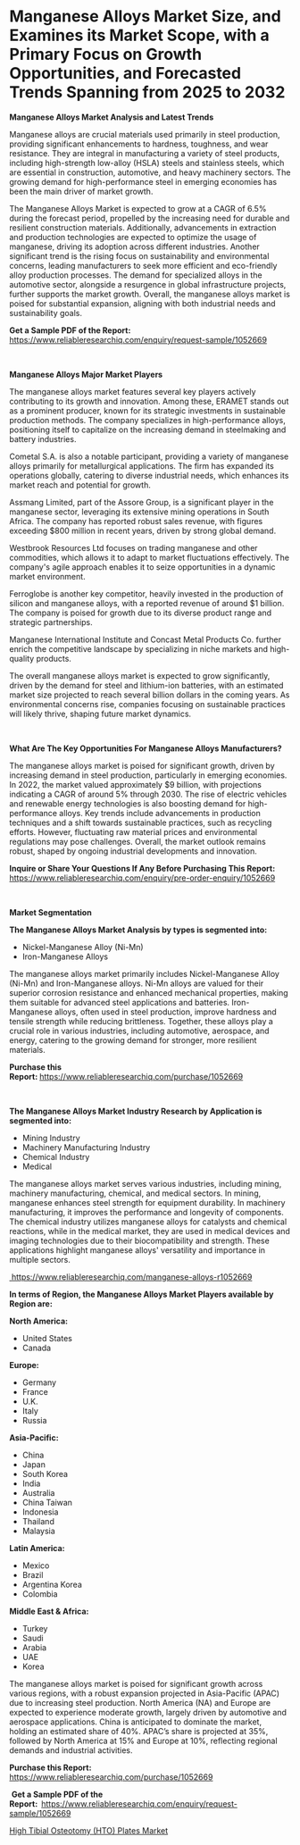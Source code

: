 <p><h1>Manganese Alloys Market Size, and Examines its Market Scope, with a Primary Focus on Growth Opportunities, and Forecasted Trends Spanning from 2025 to 2032</h1></p><p><strong>Manganese Alloys Market Analysis and Latest Trends</strong></p>
<p><p>Manganese alloys are crucial materials used primarily in steel production, providing significant enhancements to hardness, toughness, and wear resistance. They are integral in manufacturing a variety of steel products, including high-strength low-alloy (HSLA) steels and stainless steels, which are essential in construction, automotive, and heavy machinery sectors. The growing demand for high-performance steel in emerging economies has been the main driver of market growth. </p><p>The Manganese Alloys Market is expected to grow at a CAGR of 6.5% during the forecast period, propelled by the increasing need for durable and resilient construction materials. Additionally, advancements in extraction and production technologies are expected to optimize the usage of manganese, driving its adoption across different industries. Another significant trend is the rising focus on sustainability and environmental concerns, leading manufacturers to seek more efficient and eco-friendly alloy production processes. The demand for specialized alloys in the automotive sector, alongside a resurgence in global infrastructure projects, further supports the market growth. Overall, the manganese alloys market is poised for substantial expansion, aligning with both industrial needs and sustainability goals.</p></p>
<p><strong>Get a Sample PDF of the Report:&nbsp;</strong> <a href="https://www.reliableresearchiq.com/enquiry/request-sample/1052669?utm_campaign=2319&utm_medium=2&utm_source=Github&utm_content=ia&utm_term=22032025&utm_id=manganese-alloys">https://www.reliableresearchiq.com/enquiry/request-sample/1052669</a></p>
<p>&nbsp;</p>
<p><strong>Manganese Alloys Major Market Players</strong></p>
<p><p>The manganese alloys market features several key players actively contributing to its growth and innovation. Among these, ERAMET stands out as a prominent producer, known for its strategic investments in sustainable production methods. The company specializes in high-performance alloys, positioning itself to capitalize on the increasing demand in steelmaking and battery industries. </p><p>Cometal S.A. is also a notable participant, providing a variety of manganese alloys primarily for metallurgical applications. The firm has expanded its operations globally, catering to diverse industrial needs, which enhances its market reach and potential for growth.</p><p>Assmang Limited, part of the Assore Group, is a significant player in the manganese sector, leveraging its extensive mining operations in South Africa. The company has reported robust sales revenue, with figures exceeding $800 million in recent years, driven by strong global demand.</p><p>Westbrook Resources Ltd focuses on trading manganese and other commodities, which allows it to adapt to market fluctuations effectively. The company's agile approach enables it to seize opportunities in a dynamic market environment.</p><p>Ferroglobe is another key competitor, heavily invested in the production of silicon and manganese alloys, with a reported revenue of around $1 billion. The company is poised for growth due to its diverse product range and strategic partnerships.</p><p>Manganese International Institute and Concast Metal Products Co. further enrich the competitive landscape by specializing in niche markets and high-quality products.</p><p>The overall manganese alloys market is expected to grow significantly, driven by the demand for steel and lithium-ion batteries, with an estimated market size projected to reach several billion dollars in the coming years. As environmental concerns rise, companies focusing on sustainable practices will likely thrive, shaping future market dynamics.</p></p>
<p>&nbsp;</p>
<p><strong>What Are The Key Opportunities For Manganese Alloys Manufacturers?</strong></p>
<p><p>The manganese alloys market is poised for significant growth, driven by increasing demand in steel production, particularly in emerging economies. In 2022, the market valued approximately $9 billion, with projections indicating a CAGR of around 5% through 2030. The rise of electric vehicles and renewable energy technologies is also boosting demand for high-performance alloys. Key trends include advancements in production techniques and a shift towards sustainable practices, such as recycling efforts. However, fluctuating raw material prices and environmental regulations may pose challenges. Overall, the market outlook remains robust, shaped by ongoing industrial developments and innovation.</p></p>
<p><strong>Inquire or Share Your Questions If Any Before Purchasing This Report:</strong> <a href="https://www.reliableresearchiq.com/enquiry/pre-order-enquiry/1052669?utm_campaign=2319&utm_medium=2&utm_source=Github&utm_content=ia&utm_term=22032025&utm_id=manganese-alloys">https://www.reliableresearchiq.com/enquiry/pre-order-enquiry/1052669</a></p>
<p>&nbsp;</p>
<p><strong>Market Segmentation</strong></p>
<p><strong>The Manganese Alloys Market Analysis by types is segmented into:</strong></p>
<p><ul><li>Nickel-Manganese Alloy (Ni-Mn)</li><li>Iron-Manganese Alloys</li></ul></p>
<p><p>The manganese alloys market primarily includes Nickel-Manganese Alloy (Ni-Mn) and Iron-Manganese alloys. Ni-Mn alloys are valued for their superior corrosion resistance and enhanced mechanical properties, making them suitable for advanced steel applications and batteries. Iron-Manganese alloys, often used in steel production, improve hardness and tensile strength while reducing brittleness. Together, these alloys play a crucial role in various industries, including automotive, aerospace, and energy, catering to the growing demand for stronger, more resilient materials.</p></p>
<p><strong>Purchase this Report:&nbsp;</strong><a href="https://www.reliableresearchiq.com/purchase/1052669?utm_campaign=2319&utm_medium=2&utm_source=Github&utm_content=ia&utm_term=22032025&utm_id=manganese-alloys">https://www.reliableresearchiq.com/purchase/1052669</a></p>
<p>&nbsp;</p>
<p><strong>The Manganese Alloys Market Industry Research by Application is segmented into:</strong></p>
<p><ul><li>Mining Industry</li><li>Machinery Manufacturing Industry</li><li>Chemical Industry</li><li>Medical</li></ul></p>
<p><p>The manganese alloys market serves various industries, including mining, machinery manufacturing, chemical, and medical sectors. In mining, manganese enhances steel strength for equipment durability. In machinery manufacturing, it improves the performance and longevity of components. The chemical industry utilizes manganese alloys for catalysts and chemical reactions, while in the medical market, they are used in medical devices and imaging technologies due to their biocompatibility and strength. These applications highlight manganese alloys' versatility and importance in multiple sectors.</p></p>
<p><a href="https://www.reliableresearchiq.com/manganese-alloys-r1052669?utm_campaign=2319&utm_medium=2&utm_source=Github&utm_content=ia&utm_term=22032025&utm_id=manganese-alloys">&nbsp;https://www.reliableresearchiq.com/manganese-alloys-r1052669</a></p>
<p><strong>In terms of Region, the Manganese Alloys Market Players available by Region are:</strong></p>
<p>
    <p> <strong> North America: </strong>
        <ul>
            <li>United States</li>
            <li>Canada</li>
        </ul>
        </p> 
    <p> <strong> Europe: </strong>
        <ul>
            <li>Germany</li>
            <li>France</li>
            <li>U.K.</li>
            <li>Italy</li>
            <li>Russia</li>
        </ul>
        </p> 
    <p> <strong> Asia-Pacific: </strong>
        <ul>
            <li>China</li>
            <li>Japan</li>
            <li>South Korea</li>
            <li>India</li>
            <li>Australia</li>
            <li>China Taiwan</li>
            <li>Indonesia</li>
            <li>Thailand</li>
            <li>Malaysia</li>
        </ul>
        </p> 
    <p> <strong> Latin America: </strong>
        <ul>
            <li>Mexico</li>
            <li>Brazil</li>
            <li>Argentina Korea</li>
            <li>Colombia</li>
        </ul>
        </p> 
    <p> <strong> Middle East & Africa: </strong>
        <ul>
            <li>Turkey</li>
            <li>Saudi</li>
            <li>Arabia</li>
            <li>UAE</li>
            <li>Korea</li>
        </ul>
    </p>
    </p>
<p><p>The manganese alloys market is poised for significant growth across various regions, with a robust expansion projected in Asia-Pacific (APAC) due to increasing steel production. North America (NA) and Europe are expected to experience moderate growth, largely driven by automotive and aerospace applications. China is anticipated to dominate the market, holding an estimated share of 40%. APAC’s share is projected at 35%, followed by North America at 15% and Europe at 10%, reflecting regional demands and industrial activities.</p></p>
<p><strong>Purchase this Report: </strong><a href="https://www.reliableresearchiq.com/purchase/1052669?utm_campaign=2319&utm_medium=2&utm_source=Github&utm_content=ia&utm_term=22032025&utm_id=manganese-alloys">https://www.reliableresearchiq.com/purchase/1052669</a></p>
<p>&nbsp;<strong>Get a Sample PDF of the Report:&nbsp;&nbsp;</strong><a href="https://www.reliableresearchiq.com/enquiry/request-sample/1052669?utm_campaign=2319&utm_medium=2&utm_source=Github&utm_content=ia&utm_term=22032025&utm_id=manganese-alloys">https://www.reliableresearchiq.com/enquiry/request-sample/1052669</a></p>
<p><strong></strong></p>
<p><p><a href="https://github.com/tambraunrue691969/Market-Research-Report-List-1/blob/main/high-tibial-osteotomy-hto-plates-market.md?utm_campaign=2319&utm_medium=2&utm_source=Github&utm_content=ia&utm_term=22032025&utm_id=manganese-alloys">High Tibial Osteotomy (HTO) Plates Market</a></p></p>
